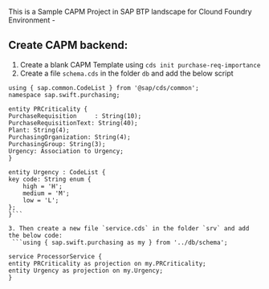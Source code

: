 This is a Sample CAPM Project in SAP BTP landscape for Clound Foundry Environment -


## Create CAPM backend:
1. Create a blank CAPM Template using `cds init purchase-req-importance`
2. Create a file `schema.cds` in the folder `db` and add the below script
  ```
using { sap.common.CodeList } from '@sap/cds/common';
namespace sap.swift.purchasing;

entity PRCriticality {
  PurchaseRequisition     : String(10);
  PurchaseRequisitionText: String(40);
  Plant: String(4);
  PurchasingOrganization: String(4);
  PurchasingGroup: String(3);
  Urgency: Association to Urgency;
}

entity Urgency : CodeList {
  key code: String enum {
      high = 'H';
      medium = 'M'; 
      low = 'L'; 
  };
}```

3. Then create a new file `service.cds` in the folder `srv` and add the below code:
   ```using { sap.swift.purchasing as my } from '../db/schema';

service ProcessorService { 
  entity PRCriticality as projection on my.PRCriticality;
  entity Urgency as projection on my.Urgency;
}
   ```
